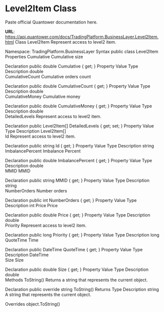 # Level2Item Class

Paste official Quantower documentation here.

**URL**: https://api.quantower.com/docs/TradingPlatform.BusinessLayer.Level2Item.html
Class Level2Item
Represent access to level2 item.

Namespace: TradingPlatform.BusinessLayer
Syntax
public class Level2Item
Properties
Cumulative
Cumulative size

Declaration
public double Cumulative { get; }
Property Value
Type	Description
double	
CumulativeCount
Cumulative orders count

Declaration
public double CumulativeCount { get; }
Property Value
Type	Description
double	
CumulativeMoney
Cumulative money

Declaration
public double CumulativeMoney { get; }
Property Value
Type	Description
double	
DetailedLevels
Represent access to level2 item.

Declaration
public Level2Item[] DetailedLevels { get; set; }
Property Value
Type	Description
Level2Item[]	
Id
Represent access to level2 item.

Declaration
public string Id { get; }
Property Value
Type	Description
string	
ImbalancePercent
Imbalance Percent

Declaration
public double ImbalancePercent { get; }
Property Value
Type	Description
double	
MMID
MMID

Declaration
public string MMID { get; }
Property Value
Type	Description
string	
NumberOrders
Number orders

Declaration
public int NumberOrders { get; }
Property Value
Type	Description
int	
Price
Price

Declaration
public double Price { get; }
Property Value
Type	Description
double	
Priority
Represent access to level2 item.

Declaration
public long Priority { get; }
Property Value
Type	Description
long	
QuoteTime
Time

Declaration
public DateTime QuoteTime { get; }
Property Value
Type	Description
DateTime	
Size
Size

Declaration
public double Size { get; }
Property Value
Type	Description
double	
Methods
ToString()
Returns a string that represents the current object.

Declaration
public override string ToString()
Returns
Type	Description
string	
A string that represents the current object.

Overrides
object.ToString()
